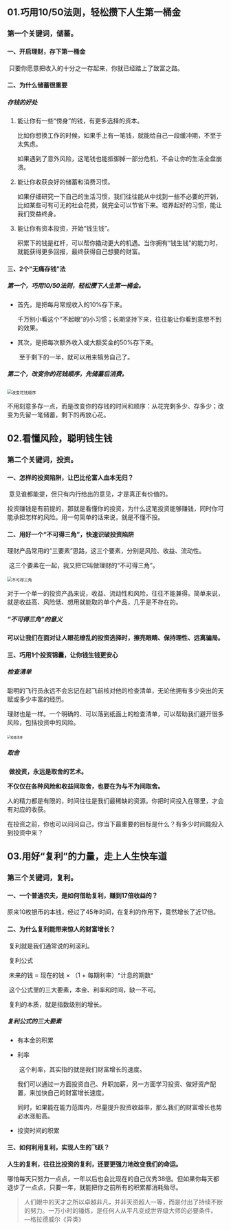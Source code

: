 ## 01.巧用10/50法则，轻松攒下人生第一桶金

### 第一个关键词，储蓄。

#### 一、开启理财，存下第一桶金

​		只要你愿意把收入的十分之一存起来，你就已经踏上了致富之路。

#### 二、为什么储蓄很重要

##### 存钱的好处

1.  能让你有一些“傍身”的钱，有更多选择的资本。

    ​		比如你想换工作的时候，如果手上有一笔钱，就能给自己一段缓冲期，不至于太焦虑。

    ​		如果遇到了意外风险，这笔钱也能抵御掉一部分危机，不会让你的生活全盘崩溃。

2.  能让你收获良好的储蓄和消费习惯。

    ​		如果仔细研究一下自己的生活习惯，我们往往能从中找到一些不必要的开销，比如某些可有可无的社会花费，就完全可以节省下来。培养起好的习惯，能让我们受益终身。

3.  能让你有资本投资，开始“钱生钱”。

    ​		积累下的钱是杠杆，可以帮你撬动更大的机遇。当你拥有“钱生钱”的能力时，就能获得更多回报，最终获得自己想要的财富。

#### 三、2个“无痛存钱”法

##### 第一个，巧用10/50法则，轻松攒下人生第一桶金。

-   首先，是把每月常规收入的10%存下来。

    ​		千万别小看这个“不起眼”的小习惯；长期坚持下来，往往能让你看到意想不到的效果。

-   其次，是把每次额外收入或大额奖金的50%存下来。

    ​		至于剩下的一半，就可以用来犒劳自己了。

##### 第二个，改变你的花钱顺序，先储蓄后消费。

​		<img src="https://i.loli.net/2020/10/18/PhG893Ewxc6ofrq.png" alt="改变花钱顺序" style="zoom: 67%;" />

​		不用刻意多存一点，而是改变你的存钱的时间和顺序：从花完剩多少、存多少；改变为先留一笔储蓄，剩下的再放心花。

## 02.看懂风险，聪明钱生钱

### 第二个关键词，投资。

#### 一、怎样的投资陷阱，让巴比伦富人血本无归？

​		意见谁都能提，但只有内行给出的意见，才是真正有价值的。

​		投资赚钱是有前提的，那就是看懂你的投资，为什么这笔投资能够赚钱，同时你可能承担怎样的风险。用一句简单的话来说，就是不懂不投。

#### 二、用好一个“不可得三角”，快速识破投资陷阱

​		理财产品常用的“三要素”思路，这三个要素，分别是风险、收益、流动性。

​		这三个要素在一起，我又把它叫做理财的“不可得三角”。

​		<img src="https://i.loli.net/2020/10/18/uzMpXnyelw52jv6.png" alt="不可得三角" style="zoom:67%;" />

​		对于一个单一的投资产品来说，收益、流动性和风险，往往不能兼得。简单来说，就是收益高、风险低、想用就能取的单个产品，几乎是不存在的。

##### “不可得三角”的意义

​		**可以让我们在面对让人眼花缭乱的投资选择时，擦亮眼睛、保持理性、远离骗局。**

#### 三、巧用1个投资锦囊，让你钱生钱更安心

##### 检查清单

​		聪明的飞行员永远不会忘记在起飞前核对他的检查清单，无论他拥有多少突出的天赋或多少丰富的经历。

​		理财也是一样。一个明确的、可以落到纸面上的检查清单，可以帮助我们避开很多风险，包括投资中的风险。

​		<img src="https://i.loli.net/2020/10/18/7GzK8r9PMguSe5w.png" alt="检查清单" style="zoom: 50%;" />

##### 取舍

​		**做投资，永远是取舍的艺术。**

​		**不仅仅在各种风险和收益间取舍，也要在为与不为间取舍。**

​		人的精力都是有限的，时间往往是我们最稀缺的资源。你把时间投入在哪里，才会有对应的收获。

​		在投资之前，你也可以问问自己，你当下最重要的目标是什么？有多少时间能投入到投资中来？

## 03.用好“复利”的力量，走上人生快车道

### 第三个关键词，复利。

#### 一、一个普通农夫，是如何借助复利，赚到17倍收益的？

​		原来10枚银币的本钱，经过了45年时间，在复利的作用下，竟然增长了近17倍。

#### 二、为什么复利能带来惊人的财富增长？

​		复利就是我们通常说的利滚利。

​		复利公式

​				未来的钱 = 现在的钱 × （1 + 每期利率）^计息的期数^

​		这个公式里的三大要素，本金、利率和时间，缺一不可。

​		复利的本质，就是指数级别的增长。

##### 复利公式的三大要素

-   有本金的积累

-   利率

    ​		这个利率，其实指的就是我们财富增长的速度。

    ​		我们可以通过一方面投资自己、升职加薪，另一方面学习投资、做好资产配置，来加快自己的财富增长速度。

    ​		同时，如果能在能力范围内，尽量提升投资收益率，那么我们的财富增长也势必水涨船高。

-   投资时间的积累

#### 三、如何利用复利，实现人生的飞跃？

​		**人生的复利，往往比投资的复利，还要更强力地改变我们的命运。**

​		哪怕每天只努力一点点，一年以后也会比现在的自己优秀38倍。但如果你每天都退步了一点点，只要一年，就能把你之前所有的积累都消耗殆尽。

>   ​	人们眼中的天才之所以卓越非凡，并非天资超人一等，而是付出了持续不断的努力。一万小时的锤炼，是任何人从平凡变成世界级大师的必要条件。                                                                                                                      —格拉德威尔《异类》
